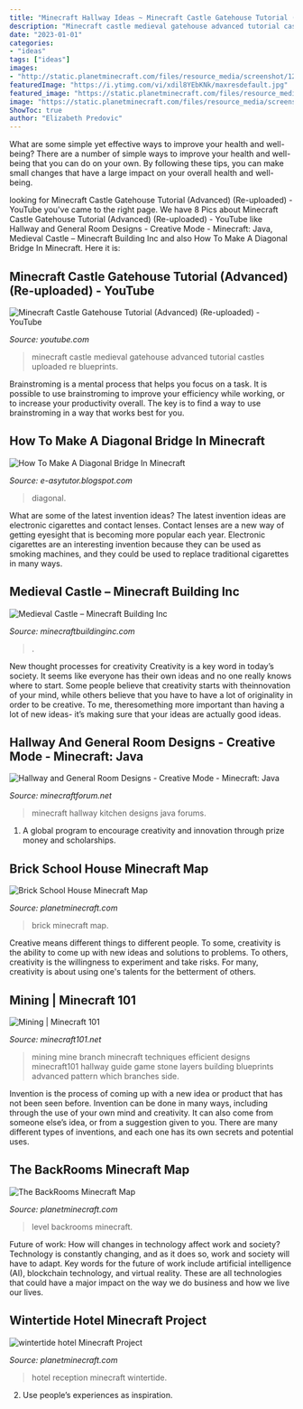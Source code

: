 ```yaml
---
title: "Minecraft Hallway Ideas ~ Minecraft Castle Gatehouse Tutorial (advanced) (re-uploaded)"
description: "Minecraft castle medieval gatehouse advanced tutorial castles uploaded re blueprints"
date: "2023-01-01"
categories:
- "ideas"
tags: ["ideas"]
images:
- "http://static.planetminecraft.com/files/resource_media/screenshot/1207/2012-02-14_002247_1453468.jpg"
featuredImage: "https://i.ytimg.com/vi/xdil8YEbKNk/maxresdefault.jpg"
featured_image: "https://static.planetminecraft.com/files/resource_media/screenshot/1927/2019-07-05-10-11-34-1562336220.png"
image: "https://static.planetminecraft.com/files/resource_media/screenshot/1927/2019-07-05-10-11-34-1562336220.png"
ShowToc: true
author: "Elizabeth Predovic"
---
```



What are some simple yet effective ways to improve your health and well-being?
There are a number of simple ways to improve your health and well-being that you can do on your own. By following these tips, you can make small changes that have a large impact on your overall health and well-being.

	

		
looking for Minecraft Castle Gatehouse Tutorial (Advanced) (Re-uploaded) - YouTube you've came to the right page. We have 8 Pics about Minecraft Castle Gatehouse Tutorial (Advanced) (Re-uploaded) - YouTube like Hallway and General Room Designs - Creative Mode - Minecraft: Java, Medieval Castle – Minecraft Building Inc and also How To Make A Diagonal Bridge In Minecraft. Here it is:
		
    
## Minecraft Castle Gatehouse Tutorial (Advanced) (Re-uploaded) - YouTube

<img loading=lazy src="https://i.ytimg.com/vi/xdil8YEbKNk/maxresdefault.jpg" onerror="this.onerror=null;this.src='https://tse1.mm.bing.net/th?id=OIP.nX9xA3kMP5sc_kGyqwKwuAHaEK&amp;pid=15.1';" alt="Minecraft Castle Gatehouse Tutorial (Advanced) (Re-uploaded) - YouTube">

_Source: youtube.com_

>minecraft castle medieval gatehouse advanced tutorial castles uploaded re blueprints. 

	

Brainstroming is a mental process that helps you focus on a task. It is possible to use brainstroming to improve your efficiency while working, or to increase your productivity overall. The key is to find a way to use brainstroming in a way that works best for you.

    
## How To Make A Diagonal Bridge In Minecraft

<img loading=lazy src="https://i.redd.it/autc06np2lm11.png" onerror="this.onerror=null;this.src='https://tse4.mm.bing.net/th?id=OIP.cYoRo_ixqFiQfYuvHOTyHAHaD7&amp;pid=15.1';" alt="How To Make A Diagonal Bridge In Minecraft">

_Source: e-asytutor.blogspot.com_

>diagonal. 

	

What are some of the latest invention ideas?
The latest invention ideas are electronic cigarettes and contact lenses. Contact lenses are a new way of getting eyesight that is becoming more popular each year. Electronic cigarettes are an interesting invention because they can be used as smoking machines, and they could be used to replace traditional cigarettes in many ways.

    
## Medieval Castle – Minecraft Building Inc

<img loading=lazy src="https://minecraftbuildinginc.com/wp-content/uploads/2013/02/Harry-Potter-inspired-great-hall.jpg" onerror="this.onerror=null;this.src='https://tse1.mm.bing.net/th?id=OIP.xV-mYTrqbUT_G1CbA9KXMgHaEo&amp;pid=15.1';" alt="Medieval Castle – Minecraft Building Inc">

_Source: minecraftbuildinginc.com_

>. 

	

New thought processes for creativity
Creativity is a key word in today’s society. It seems like everyone has their own ideas and no one really knows where to start. Some people believe that creativity starts with theinnovation of your mind, while others believe that you have to have a lot of originality in order to be creative. To me, theresomething more important than having a lot of new ideas- it’s making sure that your ideas are actually good ideas.

    
## Hallway And General Room Designs - Creative Mode - Minecraft: Java

<img loading=lazy src="http://media-minecraftforum.cursecdn.com/attachments/225/315/636098744466103520.png" onerror="this.onerror=null;this.src='https://tse4.mm.bing.net/th?id=OIP.kCRO2cICl1wubd5LQk0xoQHaET&amp;pid=15.1';" alt="Hallway and General Room Designs - Creative Mode - Minecraft: Java">

_Source: minecraftforum.net_

>minecraft hallway kitchen designs java forums. 

	

1. A global program to encourage creativity and innovation through prize money and scholarships. 

    
## Brick School House Minecraft Map

<img loading=lazy src="https://static.planetminecraft.com/files/resource_media/screenshot/1137/2011-09-12_195017_451176.jpg" onerror="this.onerror=null;this.src='https://tse4.mm.bing.net/th?id=OIP.NTZ-7nIHwdyD1p4O6DjMvgHaD1&amp;pid=15.1';" alt="Brick School House Minecraft Map">

_Source: planetminecraft.com_

>brick minecraft map. 

	

Creative means different things to different people. To some, creativity is the ability to come up with new ideas and solutions to problems. To others, creativity is the willingness to experiment and take risks. For many, creativity is about using one's talents for the betterment of others.

    
## Mining | Minecraft 101

<img loading=lazy src="https://www.minecraft101.net/reference/images/branch-mine-hallway.jpg" onerror="this.onerror=null;this.src='https://tse1.mm.bing.net/th?id=OIP.ArQQpartEiCf5-jTNC8O8wHaEK&amp;pid=15.1';" alt="Mining | Minecraft 101">

_Source: minecraft101.net_

>mining mine branch minecraft techniques efficient designs minecraft101 hallway guide game stone layers building blueprints advanced pattern which branches side. 

	

Invention is the process of coming up with a new idea or product that has not been seen before. Invention can be done in many ways, including through the use of your own mind and creativity. It can also come from someone else’s idea, or from a suggestion given to you. There are many different types of inventions, and each one has its own secrets and potential uses.

    
## The BackRooms Minecraft Map

<img loading=lazy src="https://static.planetminecraft.com/files/resource_media/screenshot/1927/2019-07-05-10-11-34-1562336220.png" onerror="this.onerror=null;this.src='https://tse3.mm.bing.net/th?id=OIP.1QdGsvr_kxA5PBhbNGmUngHaEK&amp;pid=15.1';" alt="The BackRooms Minecraft Map">

_Source: planetminecraft.com_

>level backrooms minecraft. 

	

Future of work: How will changes in technology affect work and society?
Technology is constantly changing, and as it does so, work and society will have to adapt. Key words for the future of work include artificial intelligence (AI), blockchain technology, and virtual reality. These are all technologies that could have a major impact on the way we do business and how we live our lives.

    
## Wintertide Hotel Minecraft Project

<img loading=lazy src="http://static.planetminecraft.com/files/resource_media/screenshot/1207/2012-02-14_002247_1453468.jpg" onerror="this.onerror=null;this.src='https://tse4.mm.bing.net/th?id=OIP.5a__NAN2KOmh-6YWO6PqzAHaD4&amp;pid=15.1';" alt="wintertide hotel Minecraft Project">

_Source: planetminecraft.com_

>hotel reception minecraft wintertide. 

	

2. Use people’s experiences as inspiration.

